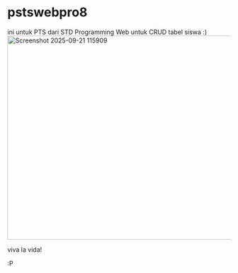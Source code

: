 # pstswebpro8
ini untuk PTS dari STD Programming Web untuk CRUD tabel siswa :)	
<img width="666" height="460" alt="Screenshot 2025-09-21 115909" src="https://github.com/user-attachments/assets/be1cedb4-7bd4-4596-a762-95d0a62ea9cd" />

viva la vida!

:P
